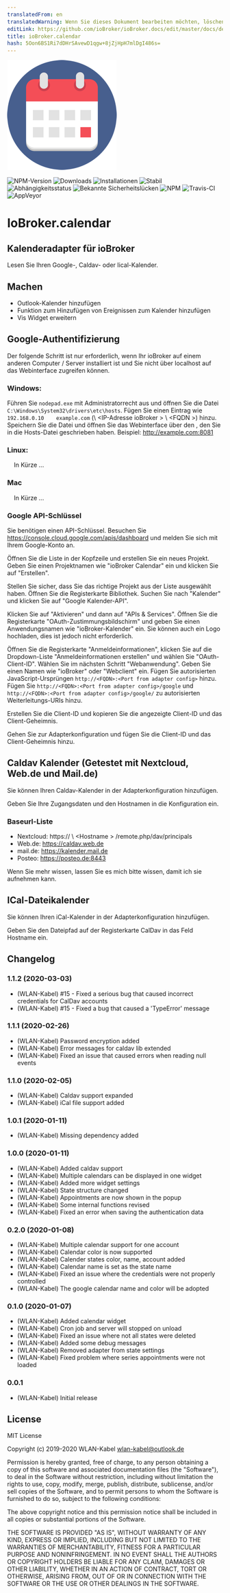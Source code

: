 ```yaml
---
translatedFrom: en
translatedWarning: Wenn Sie dieses Dokument bearbeiten möchten, löschen Sie bitte das Feld "translationsFrom". Andernfalls wird dieses Dokument automatisch erneut übersetzt
editLink: https://github.com/ioBroker/ioBroker.docs/edit/master/docs/de/adapterref/iobroker.calendar/README.md
title: ioBroker.calendar
hash: 5Oon6BS1Ri7dDHrSAvewD1qgw+8jZjHpH7mlDgI486s=
---
```

![Logo](../../../en/adapterref/iobroker.calendar/admin/calendar.png)

![NPM-Version](http://img.shields.io/npm/v/iobroker.calendar.svg?logo=npm)
![Downloads](https://img.shields.io/npm/dm/iobroker.calendar?logo=npm)
![Installationen](http://iobroker.live/badges/calendar-installed.svg)
![Stabil](http://iobroker.live/badges/calendar-stable.svg)
![Abhängigkeitsstatus](https://img.shields.io/david/WLAN-Kabel/ioBroker.calendar.svg)
![Bekannte Sicherheitslücken](https://snyk.io/test/github/WLAN-Kabel/ioBroker.calendar/badge.svg)
![NPM](https://nodei.co/npm/iobroker.calendar.png?downloads=true)
![Travis-CI](http://img.shields.io/travis/WLAN-Kabel/ioBroker.calendar/master.svg?logo=travis)
![AppVeyor](https://img.shields.io/appveyor/build/WLANKabel/ioBroker-calendar/master?logo=appveyor)

# IoBroker.calendar
## Kalenderadapter für ioBroker
Lesen Sie Ihren Google-, Caldav- oder Iical-Kalender.

## Machen
* Outlook-Kalender hinzufügen
* Funktion zum Hinzufügen von Ereignissen zum Kalender hinzufügen
* Vis Widget erweitern

## Google-Authentifizierung
Der folgende Schritt ist nur erforderlich, wenn Ihr ioBroker auf einem anderen Computer / Server installiert ist und Sie nicht über localhost auf das Webinterface zugreifen können.

### Windows:
Führen Sie ```nodepad.exe``` mit Administratorrecht aus und öffnen Sie die Datei ```C:\Windows\System32\drivers\etc\hosts```.
Fügen Sie einen Eintrag wie ```192.168.0.10    example.com``` (\ <IP-Adresse ioBroker \> \ <FQDN \>) hinzu. Speichern Sie die Datei und öffnen Sie das Webinterface über den <FQDN>, den Sie in die Hosts-Datei geschrieben haben. Beispiel: http://example.com:8081

### Linux:
    In Kürze ...

### Mac
    In Kürze ...

### Google API-Schlüssel
Sie benötigen einen API-Schlüssel. Besuchen Sie https://console.cloud.google.com/apis/dashboard und melden Sie sich mit Ihrem Google-Konto an.

Öffnen Sie die Liste in der Kopfzeile und erstellen Sie ein neues Projekt. Geben Sie einen Projektnamen wie "ioBroker Calendar" ein und klicken Sie auf "Erstellen".

Stellen Sie sicher, dass Sie das richtige Projekt aus der Liste ausgewählt haben. Öffnen Sie die Registerkarte Bibliothek. Suchen Sie nach "Kalender" und klicken Sie auf "Google Kalender-API".

Klicken Sie auf "Aktivieren" und dann auf "APIs & Services". Öffnen Sie die Registerkarte "OAuth-Zustimmungsbildschirm" und geben Sie einen Anwendungsnamen wie "ioBroker-Kalender" ein. Sie können auch ein Logo hochladen, dies ist jedoch nicht erforderlich.

Öffnen Sie die Registerkarte "Anmeldeinformationen", klicken Sie auf die Dropdown-Liste "Anmeldeinformationen erstellen" und wählen Sie "OAuth-Client-ID". Wählen Sie im nächsten Schritt "Webanwendung". Geben Sie einen Namen wie "ioBroker" oder "Webclient" ein. Fügen Sie autorisierten JavaScript-Ursprüngen ```http://<FQDN>:<Port from adapter config>``` hinzu. Fügen Sie ```http://<FQDN>:<Port from adapter config>/google``` und ```http://<FQDN>:<Port from adapter config>/google/``` zu autorisierten Weiterleitungs-URIs hinzu.

Erstellen Sie die Client-ID und kopieren Sie die angezeigte Client-ID und das Client-Geheimnis.

Gehen Sie zur Adapterkonfiguration und fügen Sie die Client-ID und das Client-Geheimnis hinzu.

## Caldav Kalender (Getestet mit Nextcloud, Web.de und Mail.de)
Sie können Ihren Caldav-Kalender in der Adapterkonfiguration hinzufügen.

Geben Sie Ihre Zugangsdaten und den Hostnamen in die Konfiguration ein.

### Baseurl-Liste
* Nextcloud: https:// \ <Hostname \> /remote.php/dav/principals
* Web.de: https://caldav.web.de
* mail.de: https://kalender.mail.de
* Posteo: https://posteo.de:8443

Wenn Sie mehr wissen, lassen Sie es mich bitte wissen, damit ich sie aufnehmen kann.

## ICal-Dateikalender
Sie können Ihren iCal-Kalender in der Adapterkonfiguration hinzufügen.

Geben Sie den Dateipfad auf der Registerkarte CalDav in das Feld Hostname ein.

## Changelog

### 1.1.2 (2020-03-03)
* (WLAN-Kabel) #15 - Fixed a serious bug that caused incorrect credentials for CalDav accounts
* (WLAN-Kabel) #15 - Fixed a bug that caused a 'TypeError' message

### 1.1.1 (2020-02-26)
* (WLAN-Kabel) Password encryption added
* (WLAN-Kabel) Error messages for caldav lib extended
* (WLAN-Kabel) Fixed an issue that caused errors when reading null events

### 1.1.0 (2020-02-05)
* (WLAN-Kabel) Caldav support expanded
* (WLAN-Kabel) iCal file support added

### 1.0.1 (2020-01-11)
* (WLAN-Kabel) Missing dependency added

### 1.0.0 (2020-01-11)
* (WLAN-Kabel) Added caldav support
* (WLAN-Kabel) Multiple calendars can be displayed in one widget
* (WLAN-Kabel) Added more widget settings
* (WLAN-Kabel) State structure changed
* (WLAN-Kabel) Appointments are now shown in the popup
* (WLAN-Kabel) Some internal functions revised
* (WLAN-Kabel) Fixed an error when saving the authentication data

### 0.2.0 (2020-01-08)
* (WLAN-Kabel) Multiple calendar support for one account
* (WLAN-Kabel) Calendar color is now supported
* (WLAN-Kabel) Calender states color, name, account added
* (WLAN-Kabel) Calendar name is set as the state name
* (WLAN-Kabel) Fixed an issue where the credentials were not properly controlled
* (WLAN-Kabel) The google calendar name and color will be adopted

### 0.1.0 (2020-01-07)
* (WLAN-Kabel) Added calendar widget
* (WLAN-Kabel) Cron job and server will stopped on unload
* (WLAN-Kabel) Fixed an issue where not all states were deleted
* (WLAN-Kabel) Added some debug messages
* (WLAN-Kabel) Removed adapter from state settings
* (WLAN-Kabel) Fixed problem where series appointments were not loaded

### 0.0.1
* (WLAN-Kabel) Initial release

## License
MIT License

Copyright (c) 2019-2020 WLAN-Kabel <wlan-kabel@outlook.de>

Permission is hereby granted, free of charge, to any person obtaining a copy
of this software and associated documentation files (the "Software"), to deal
in the Software without restriction, including without limitation the rights
to use, copy, modify, merge, publish, distribute, sublicense, and/or sell
copies of the Software, and to permit persons to whom the Software is
furnished to do so, subject to the following conditions:

The above copyright notice and this permission notice shall be included in all
copies or substantial portions of the Software.

THE SOFTWARE IS PROVIDED "AS IS", WITHOUT WARRANTY OF ANY KIND, EXPRESS OR
IMPLIED, INCLUDING BUT NOT LIMITED TO THE WARRANTIES OF MERCHANTABILITY,
FITNESS FOR A PARTICULAR PURPOSE AND NONINFRINGEMENT. IN NO EVENT SHALL THE
AUTHORS OR COPYRIGHT HOLDERS BE LIABLE FOR ANY CLAIM, DAMAGES OR OTHER
LIABILITY, WHETHER IN AN ACTION OF CONTRACT, TORT OR OTHERWISE, ARISING FROM,
OUT OF OR IN CONNECTION WITH THE SOFTWARE OR THE USE OR OTHER DEALINGS IN THE
SOFTWARE.